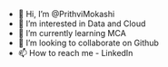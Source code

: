 - 👋 Hi, I’m @PrithviMokashi
- 👀 I’m interested in Data and Cloud
- 🌱 I’m currently learning MCA
- 💞️ I’m looking to collaborate on Github
- 📫 How to reach me - LinkedIn

<!---
PrithviMokashi/PrithviMokashi is a ✨ special ✨ repository because its `README.md` (this file) appears on your GitHub profile.
You can click the Preview link to take a look at your changes.
--->
